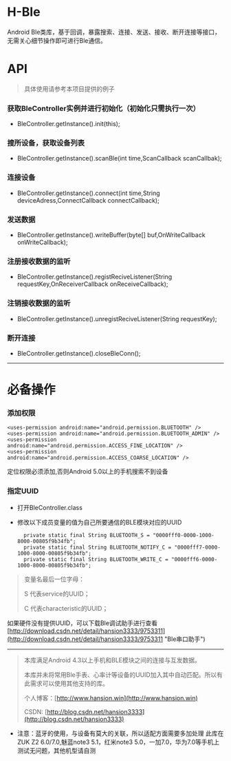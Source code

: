 # H-Ble
Android Ble类库，基于回调，暴露搜索、连接、发送、接收、断开连接等接口，无需关心细节操作即可进行Ble通信。


# API

> 
> 具体使用请参考本项目提供的例子
> 

### 获取BleController实例并进行初始化（初始化只需执行一次）

* BleController.getInstance().init(this);



### 搜所设备，获取设备列表
* BleController.getInstance().scanBle(int time,ScanCallback scanCallbak);



### 连接设备
* BleController.getInstance().connect(int time,String deviceAdress,ConnectCallback connectCallback);


### 发送数据
* BleController.getInstance().writeBuffer(byte[] buf,OnWriteCallback onWriteCallback);



### 注册接收数据的监听
* BleController.getInstance().registReciveListener(String requestKey,OnReceiverCallback onReceiveCallback);


### 注销接收数据的监听
* BleController.getInstance().unregistReciveListener(String requestKey);


### 断开连接
* BleController.getInstance().closeBleConn();



---

# 必备操作

### 添加权限

    <uses-permission android:name="android.permission.BLUETOOTH" />
    <uses-permission android:name="android.permission.BLUETOOTH_ADMIN" />
    <uses-permission android:name="android.permission.ACCESS_FINE_LOCATION" />
    <uses-permission android:name="android.permission.ACCESS_COARSE_LOCATION" />

定位权限必须添加,否则Android 5.0以上的手机搜索不到设备


### 指定UUID

* 打开BleController.class
* 修改以下成员变量的值为自己所要通信的BLE模块对应的UUID
    
        private static final String BLUETOOTH_S = "0000fff0-0000-1000-8000-00805f9b34fb";
    	private static final String BLUETOOTH_NOTIFY_C = "0000fff7-0000-1000-8000-00805f9b34fb";
    	private static final String BLUETOOTH_WRITE_C = "0000fff6-0000-1000-8000-00805f9b34fb";

> 变量名最后一位字母：
> 
> S 代表service的UUID；
> 
> C 代表characteristic的UUID；


如果硬件没有提供UUID，可以下载Ble调试助手进行查看
[http://download.csdn.net/detail/hansion3333/9753311](http://download.csdn.net/detail/hansion3333/9753311 "Ble串口助手")

---

> 本库满足Android 4.3以上手机和BLE模块之间的连接与互发数据。
> 
> 本库并未将常用Ble手表、心率计等设备的UUID加入其中自动匹配。所以有此需求可以使用其他支持的库。
> 
> 个人博客：[http://www.hansion.win](http://www.hansion.win)
> 
> CSDN: [http://blog.csdn.net/hansion3333](http://blog.csdn.net/hansion3333)

* 注意：蓝牙的使用，与设备有莫大的关联，所以适配方面需要多加处理 此库在ZUK Z2 6.0/7.0,魅蓝note3 5.1，红米note3 5.0，一加7.0，华为7.0等手机上测试无问题，其他机型请自测
